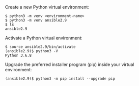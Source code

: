 Create a new Python virtual environment:
```
$ python3 -m venv <environment-name> 
$ python3 -m venv ansible2.9
$ ls
ansible2.9
```

Activate a Python virtual environment:
```
$ source ansible2.9/bin/activate
(ansible2.9)$ python3 -V
Python 3.6.8
```

Upgrade the preferred installer program (pip) inside your virtual environment:
```
(ansible2.9)$ python3 -m pip install --upgrade pip
```

